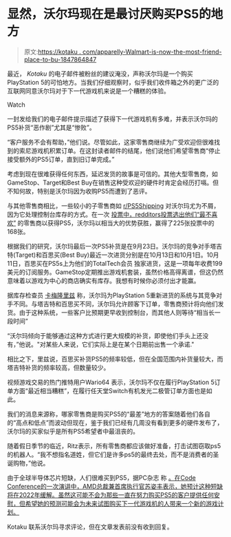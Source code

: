 # 显然，沃尔玛现在是最讨厌购买PS5的地方

> 原文:[https://kotaku . com/apparelly-Walmart-is-now-the-most-friend-place-to-bu-1847864847](https://kotaku.com/apparently-walmart-is-now-the-most-annoying-place-to-bu-1847864847)

最近， *Kotaku* 的电子邮件被粉丝的建议淹没，声称沃尔玛是一个购买PlayStation 5的可怕地方。当我们仔细观察时，似乎我们收件箱之外的更广泛的互联网同意沃尔玛对于下一代游戏机来说是一个糟糕的体验。

Watch

一封发给我们的电子邮件提示描述了获得下一代游戏机有多难，并表示沃尔玛的PS5补货“恶作剧”尤其是“惨败”。

“客户服务不会有帮助，”他们说。尽管如此，这家零售商继续为广受欢迎但很难找到的索尼游戏机积累订单。在这封读者邮件的结尾，他们说他们希望零售商“停止接受额外的PS5订单，直到旧订单完成。”

考虑到现在很难获得任何东西，延迟发货的故事是可信的。其他大型零售商，如GameStop、Target和Best Buy在销售这种受欢迎的硬件时肯定会经历打嗝。但不知何故，特别是沃尔玛因为收购PS5而遭到了恶评。

与其他零售商相比，一些较小的子零售商如 [r/PS5Shipping](https://www.reddit.com/r/PS5Shipping/) 对沃尔玛尤为不屑，因为它处理控制台库存的方式。在一次 [投票中，redditors投票选出他们“最不喜欢”](https://www.reddit.com/r/PS5Shipping/comments/q145rl/if_you_could_secure_a_ps5_from_any_retailer_which/) 的零售商以获得PS5，沃尔玛以相当大的优势获胜，赢得了225张投票中的168张。

根据我们的研究，沃尔玛最后一次PS5补货是在9月23日。沃尔玛的竞争对手塔吉特(Target)和百思买(Best Buy)最近一次进货分别是在10月13日和10月1日。10月11日，百思买在PS5s上为他们的TotalTech会员 独家进货，这是一项每年收费199美元的订阅服务。GameStop定期推出游戏机套装，虽然价格高得离谱，但这仍然意味着以游戏为中心的商店确实有库存。我想有时候你必须付出才能赢。

据库存检查员 [卡梅隆里兹](https://twitter.com/CameronRitz) 称，沃尔玛为PlayStation 5重新进货的系统与其竞争对手不同。与塔吉特和百思买不同，沃尔玛允许顾客下订单，零售商预计将向他们发货。由于这种系统，一些客户比预期更早收到控制台，而其他人则等待“相当长一段时间”

“沃尔玛倾向于能够通过这种方式进行更大规模的补货，即使他们手头上还没有，”他说。"对某些人来说，它们实际上是在某个日期前出售一个承诺."

相比之下，里兹说，百思买补货PS5的频率较低，但在全国范围内补货量较大，而塔吉特补货的频率较高，但数量较少。

视频游戏交易的热门推特用户Wario64 表示，沃尔玛不仅在履行PlayStation 5订单方面“最近相当糟糕”，在履行任天堂Switch有机发光二极管订单方面也是如此。

我们的消息来源称，哪家零售商是购买PS5的“最差”地方的答案随着他们各自的“高点和低点”而波动但现在，鉴于我们已经有几周没有看到更多的硬件发布了，沃尔玛的买家似乎是所有PS5希望者中最沮丧的。

随着假日季节的临近，Ritz表示，所有零售商都应该做好准备，打击试图窃取ps5的机器人。“我不想指名道姓，但它们是许多ps5的最终去处，而不是消费者的圣诞购物，”他说。

由于全球半导体芯片短缺，人们很难买到PS5，据PC杂志 称 [。在Code Conference的一次演讲中，AMD总裁兼首席执行官苏姿丰表示，她预计这种短缺将在2022年缓解。虽然这可能不会为那些一直在努力购买PS5的客户提供任何安慰，但希望她的预测可能会为未来试图购买下一代游戏机的人带来一个新的游戏计划。](https://www.pcmag.com/news/amd-ceo-lisa-su-sees-chip-shortage-easing-in-2022)

Kotaku 联系沃尔玛寻求评论，但在文章发表前没有收到回复。